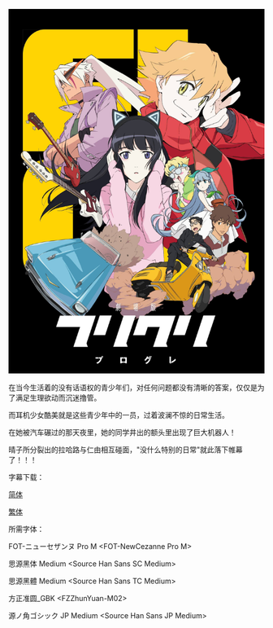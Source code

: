 ![](key_visual.jpg)

在当今生活着的没有话语权的青少年们，对任何问题都没有清晰的答案，仅仅是为了满足生理欲动而沉迷撸管。

而耳机少女酷美就是这些青少年中的一员，过着波澜不惊的日常生活。

在她被汽车碾过的那天夜里，她的同学井出的额头里出现了巨大机器人！

晴子所分裂出的拉哈路与仁由相互碰面，"没什么特别的日常"就此落下帷幕了！！！



字幕下载：

[简体](https://github.com/SweetSub/SweetSub-source/raw/master/FLCL%20Progressive/%5BSweetSub%5D%20FLCL%20Progressive.chs.ass)

[繁体](https://github.com/SweetSub/SweetSub-source/raw/master/FLCL%20Progressive/%5BSweetSub%5D%20FLCL%20Progressive.cht.ass)



所需字体：

FOT-ニューセザンヌ Pro M \<FOT-NewCezanne Pro M>

思源黑体 Medium \<Source Han Sans SC Medium>

思源黑體 Medium \<Source Han Sans TC Medium>

方正准圆\_GBK \<FZZhunYuan-M02> 

源ノ角ゴシック JP Medium \<Source Han Sans JP Medium> 
